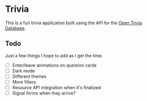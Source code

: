 # Trivia

This is a fun trivia application built using the API for the [Open Trivia Database](https://opentdb.com/api_config.php).

## Todo

Just a few things I hope to add as I get the time.

- [ ] Enter/leave animations on question cards
- [ ] Dark mode
- [ ] Different themes
- [ ] More filters
- [ ] Resource API integration when it's finalized
- [ ] Signal forms when they arrive?
